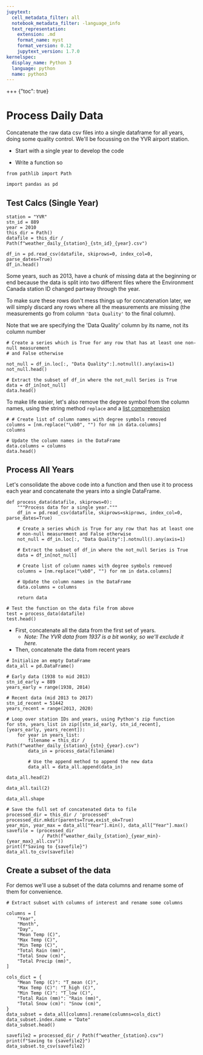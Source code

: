 ```yaml
---
jupytext:
  cell_metadata_filter: all
  notebook_metadata_filter: -language_info
  text_representation:
    extension: .md
    format_name: myst
    format_version: 0.12
    jupytext_version: 1.7.0
kernelspec:
  display_name: Python 3
  language: python
  name: python3
---
```


+++ {"toc": true}

# Process Daily Data

Concatenate the raw data csv files into a single dataframe for all years,
doing some quality control.  We'll be focussing on the YVR airport station.

* Start with a single year to develop the code

* Write a function so

```{code-cell} ipython3
from pathlib import Path

import pandas as pd
```

## Test Calcs (Single Year)

```{code-cell} ipython3
station = "YVR"
stn_id = 889
year = 2010
this_dir = Path()
datafile = this_dir / Path(f"weather_daily_{station}_{stn_id}_{year}.csv")
```

```{code-cell} ipython3
df_in = pd.read_csv(datafile, skiprows=0, index_col=0, parse_dates=True)
df_in.head()
```

Some years, such as 2013, have a chunk of missing data at the beginning or end because the data is split into two different files where the Environment Canada station ID changed partway through the year.

To make sure these rows don't mess things up for concatenation later, we will simply discard any rows where all the measurements are missing (the measurements go from column `'Data Quality'` to the final column).

Note that we are specifying the 'Data Quality' column by its name, not its column number

```{code-cell} ipython3
# Create a series which is True for any row that has at least one non-null measurement
# and False otherwise

not_null = df_in.loc[:, "Data Quality":].notnull().any(axis=1)
not_null.head()
```

```{code-cell} ipython3
# Extract the subset of df_in where the not_null Series is True
data = df_in[not_null]
data.head()
```

To make life easier, let's also remove the degree symbol from the column names, using the string method `replace` and a [list comprehension](https://jakevdp.github.io/WhirlwindTourOfPython/11-list-comprehensions.html)

```{code-cell} ipython3
# # Create list of column names with degree symbols removed
columns = [nm.replace("\xb0", "") for nm in data.columns]
columns
```

```{code-cell} ipython3
# Update the column names in the DataFrame
data.columns = columns
data.head()
```

## Process All Years

Let's consolidate the above code into a function and then use it to process each year and concatenate the years into a single DataFrame.

```{code-cell} ipython3
def process_data(datafile, skiprows=0):
    """Process data for a single year."""
    df_in = pd.read_csv(datafile, skiprows=skiprows, index_col=0, parse_dates=True)

    # Create a series which is True for any row that has at least one
    # non-null measurement and False otherwise
    not_null = df_in.loc[:, "Data Quality":].notnull().any(axis=1)

    # Extract the subset of df_in where the not_null Series is True
    data = df_in[not_null]

    # Create list of column names with degree symbols removed
    columns = [nm.replace("\xb0", "") for nm in data.columns]

    # Update the column names in the DataFrame
    data.columns = columns

    return data
```

```{code-cell} ipython3
# Test the function on the data file from above
test = process_data(datafile)
test.head()
```

- First, concatenate all the data from the first set of years.
  - *Note: The YVR data from 1937 is a bit wonky, so we'll exclude it here.*
- Then, concatenate the data from recent years

```{code-cell} ipython3
# Initialize an empty DataFrame
data_all = pd.DataFrame()

# Early data (1938 to mid 2013)
stn_id_early = 889
years_early = range(1938, 2014)

# Recent data (mid 2013 to 2017)
stn_id_recent = 51442
years_recent = range(2013, 2020)

# Loop over station IDs and years, using Python's zip function
for stn, years_list in zip([stn_id_early, stn_id_recent], [years_early, years_recent]):
    for year in years_list:
        filename = this_dir / Path(f"weather_daily_{station}_{stn}_{year}.csv")
        data_in = process_data(filename)

        # Use the append method to append the new data
        data_all = data_all.append(data_in)
```

```{code-cell} ipython3
data_all.head(2)
```

```{code-cell} ipython3
data_all.tail(2)
```

```{code-cell} ipython3
data_all.shape
```

```{code-cell} ipython3
# Save the full set of concatenated data to file
processed_dir = this_dir / 'processed'
processed_dir.mkdir(parents=True,exist_ok=True)
year_min, year_max = data_all["Year"].min(), data_all["Year"].max()
savefile = (processed_dir 
             / Path(f"weather_daily_{station}_{year_min}-{year_max}_all.csv"))
print(f"Saving to {savefile}")
data_all.to_csv(savefile)
```

## Create a subset of the data

For demos we'll use a subset of the data columns and rename some of them for convenience.

```{code-cell} ipython3
# Extract subset with columns of interest and rename some columns

columns = [
    "Year",
    "Month",
    "Day",
    "Mean Temp (C)",
    "Max Temp (C)",
    "Min Temp (C)",
    "Total Rain (mm)",
    "Total Snow (cm)",
    "Total Precip (mm)",
]

cols_dict = {
    "Mean Temp (C)": "T_mean (C)",
    "Max Temp (C)": "T_high (C)",
    "Min Temp (C)": "T_low (C)",
    "Total Rain (mm)": "Rain (mm)",
    "Total Snow (cm)": "Snow (cm)",
}
data_subset = data_all[columns].rename(columns=cols_dict)
data_subset.index.name = "Date"
data_subset.head()
```

```{code-cell} ipython3
savefile2 = processed_dir / Path(f"weather_{station}.csv")
print(f"Saving to {savefile2}")
data_subset.to_csv(savefile2)
```

```{code-cell} ipython3

```
